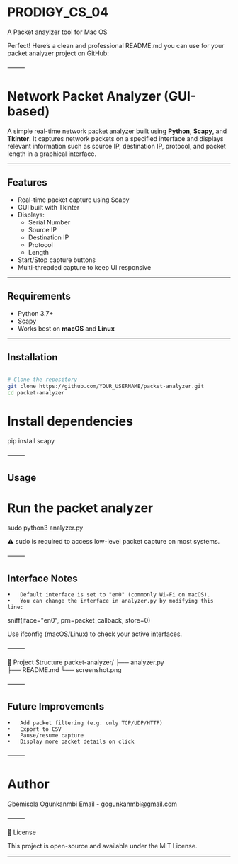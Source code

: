 # PRODIGY_CS_04
A Packet anaylzer tool for Mac OS

Perfect! Here’s a clean and professional README.md you can use for your packet analyzer project on GitHub:

⸻


#  Network Packet Analyzer (GUI-based)

A simple real-time network packet analyzer built using **Python**, **Scapy**, and **Tkinter**. It captures network packets on a specified interface and displays relevant information such as source IP, destination IP, protocol, and packet length in a graphical interface.

---



##  Features

- Real-time packet capture using Scapy
- GUI built with Tkinter
- Displays:
  - Serial Number
  - Source IP
  - Destination IP
  - Protocol
  - Length
- Start/Stop capture buttons
- Multi-threaded capture to keep UI responsive

---

##  Requirements

- Python 3.7+
- [Scapy](https://scapy.net)
- Works best on **macOS** and **Linux**

---

##  Installation

```bash

# Clone the repository
git clone https://github.com/YOUR_USERNAME/packet-analyzer.git
cd packet-analyzer

```

# Install dependencies
pip install scapy


⸻

## Usage

# Run the packet analyzer
sudo python3 analyzer.py

⚠️ sudo is required to access low-level packet capture on most systems.

⸻

## Interface Notes

	•	Default interface is set to "en0" (commonly Wi-Fi on macOS).
	•	You can change the interface in analyzer.py by modifying this line:

sniff(iface="en0", prn=packet_callback, store=0)

Use ifconfig (macOS/Linux) to check your active interfaces.

⸻

📁 Project Structure
packet-analyzer/
├── analyzer.py       
├── README.md
└── screenshot.png     


⸻

## Future Improvements

	•	Add packet filtering (e.g. only TCP/UDP/HTTP)
	•	Export to CSV
	•	Pause/resume capture
	•	Display more packet details on click

⸻

# Author

Gbemisola Ogunkanmbi
Email - gogunkanmbi@gmail.com

⸻

📜 License

This project is open-source and available under the MIT License.

---
